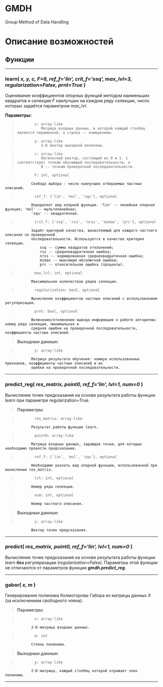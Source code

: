 # GMDH
Group Method of Data Handling

# Описание возможностей

##  Функции

---

### **learn(** *x, y, c, F=6, ref_f='lin', crit_f='ssq', max_lvl=3, regularization=False, prnt=True* **)**

Оценивание коэффициентов опорных функций методом наименьших квадратов и селекция *F* наилучших на каждом 
ряду селекции, число которых задаётся параметром *max_lvl*.

**Параметры:** 

>             x: array-like
>                Матрица входных данных, в которой каждый столбец является переменной, а строка -- измерением.   
                
>             y: array-like
>                1-D вектор выходной величины.
                
>             c: array-like
>                Логический вектор, состоящий из 0 и 1. 1 соответствует точкам обучающей последовательности, а
>                0 -- точкам проверочной последовательности.
                
>             F: int, optional
                Свобода выбора - число наилучших отбираемых частных описаний.
                
>             ref_f: {'lin', 'mul', 'squ'}, optional
                Определяет вид опорной функции. 'lin' -- линейная опорная функция; 'mul' -- мультилинейная;
                'squ' -- квадратичная.
                
>             crit_f: {'ssq', 'rss', 'nrss', 'mimax', 'prc'}, optional
                Задаёт критерий качества, вычисляемый для каждого частного описания по проверочной 
                последовательности. Используется в качестве критерия селекции.
                    ssq -- сумма квадратов отклонений;
                    rss -- среднеквадратичная ошибка;
                    nrss -- нормированная среднеквадратичная ошибка;
                    mimax -- максимум абсолютной ошибки;
                    prc -- относительная ошибка (проценты).
                
>             max_lvl: int, optional
                Максимальное количествов рядов селекции.
                
>             regularization: bool, optional
                Вычисление коэффициентов частных описаний с использованием регуляризации.
                
>             prnt: bool, optional
                Включение/отключение вывода информации о работе алгоритма: номер ряда селекции, минимальная и 
                средняя ошибки на проверочной последовательности, коэффициенты частных описаний.

>    **Выходные данные:**

>             y: array-like
                Матрица результата обучения: номера использованных признаков, коэффициенты частных описаний и их
                ошибки на проверочной последовательности.
    
---    

### **predict_reg(** *res_matrix, point0, ref_f='lin', lvl=1, num=0* **)**

Вычисление точек предсказания на основе результата работы функции *learn* при параметре regularization=True.

>    **Параметры:**

>             res_matrix: array-like
                Результат работы функции learn.
                
>             point0: array-like
                Матрица входных данных, задающая точки, для которых необходимо провести предсказание.
                
>             ref_f: {'lin', 'mul', 'squ'}, optional
                Необходимо указать вид опорной функции, использованной при вычислении res_matrix.
                
>             lvl: int, optional
                Номер ряда селекции.
                
>             num: int, optional
                Номер частного описания.
                
>    **Выходные данные:**

>             y: array-like
                Вектор точек предсказания.
                
---

### **predict(** *res_matrix, point0, ref_f='lin', lvl=1, num=0* **)**

Вычисление точек предсказания на основе результата работы функции *learn* **без** регуляризации (*regularization=False*). Параметры этой функции не отличаются от параметров функции ***gmdh.predict_reg***.

---

### **gabor(** *x, m* **)**

Генерирование полинома Колмогорова-Габора из матрицы данных $X$ (за исключением свободного члена).

>    **Параметры:**

>             x: array-like
                2-D матрица входных данных.
                
>             m: int
                Стпень полинома.
                    
>    **Выходные данные:**

>             y: array-like
                2-D матрица, каждый столбец которой отражает член полинома.        

---
